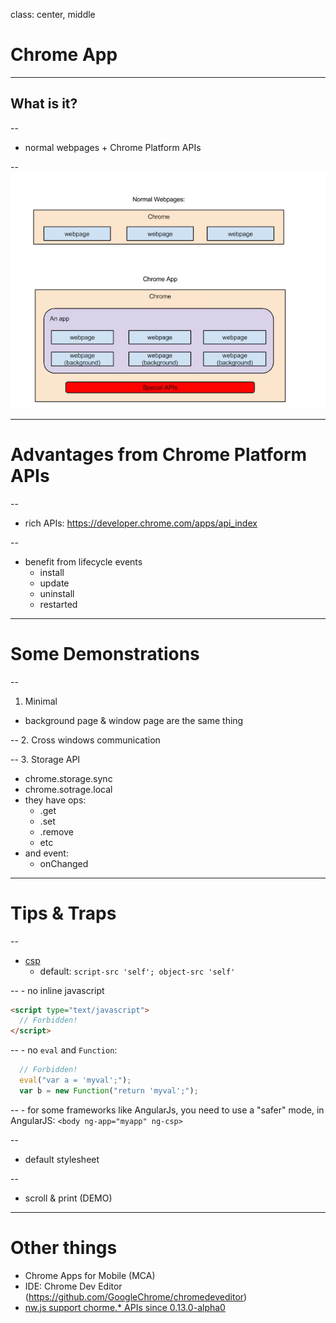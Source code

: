 class: center, middle

Chrome App
===========

---

What is it?
----------

--
- normal webpages + Chrome Platform APIs

--
![img](img.png)

---

Advantages from Chrome Platform APIs
====================================

--
- rich APIs: https://developer.chrome.com/apps/api_index

--
- benefit from lifecycle events
  - install
  - update
  - uninstall
  - restarted

---

Some Demonstrations
===================

--
1. Minimal
  - background page & window page are the same thing

--
2. Cross windows communication

--
3. Storage API
  - chrome.storage.sync
  - chrome.sotrage.local
  - they have ops:
    - .get
    - .set 
    - .remove
    - etc
  - and event:
    - onChanged

---

Tips & Traps
=====

--
- [csp](https://developer.chrome.com/extensions/contentSecurityPolicy) 
  - default: `script-src 'self'; object-src 'self'`

--
    - no inline javascript
```html
<script type="text/javascript">
  // Forbidden!
</script>
```

--
    - no `eval` and `Function`:
```javascript
  // Forbidden!
  eval("var a = 'myval';");
  var b = new Function("return 'myval';");
```

--
    - for some frameworks like AngularJs, you need to use a "safer" mode, in
AngularJS: `<body ng-app="myapp" ng-csp>`

--
- default stylesheet

--
  - scroll & print (DEMO)

---

Other things
===========

- Chrome Apps for Mobile (MCA)
- IDE: Chrome Dev Editor (https://github.com/GoogleChrome/chromedeveditor)
- [nw.js support chorme.* APIs since 0.13.0-alpha0](https://groups.google.com/forum/#!msg/nwjs-general/IqfH1RXNGlw/2PgeRGHO-B4J)

